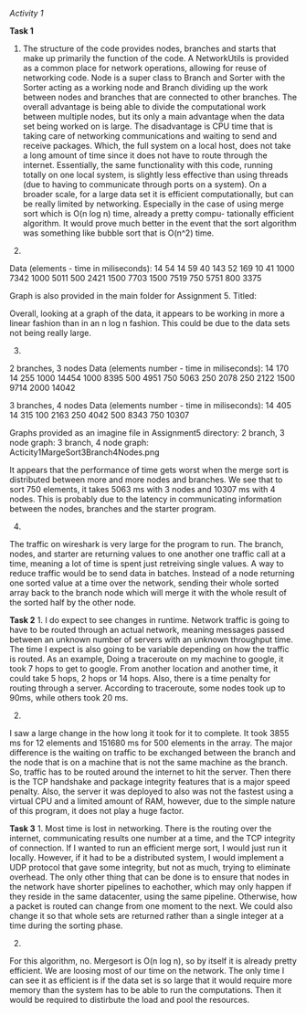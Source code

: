 *Activity 1*

**Task 1**
1. The structure of the code provides nodes, branches and starts that make up primarily the function of the code.
A NetworkUtils is provided as a common place for network operations, allowing for reuse of networking code. Node 
is a super class to Branch and Sorter with the Sorter acting as a working node and Branch dividing up the work between
nodes and branches that are connected to other branches. The overall advantage is being able to divide the computational 
work between multiple nodes, but its only a main advantage when the data set being worked on is large. The disadvantage is
CPU time that is taking care of networking communications and waiting to send and receive packages. Which, the full system
on a local host, does not take a long amount of time since it does not have to route through the internet. Essentially, the
same functionality with this code, running totally on one local system, is slightly less effective than using threads (due
to having to communicate through ports on a system). On a broader scale, for a large data set it is efficient computationally,
but can be really limited by networking. Especially in the case of using merge sort which is O(n log n) time, already a pretty compu-
tationally efficient algorithm. It would prove much better in the event that the sort algorithm was something like bubble sort
that is O(n^2) time.

2.
Data (elements - time in miliseconds):
	14	    54
	14	    59
	40	    143
	52	    169
	10	    41
	1000	7342
	1000	5011
	500	    2421
	1500	7703
	1500	7519
	750	    5751
	800	    3375

Graph is also provided in the main folder for Assignment 5. Titled:

Overall, looking at a graph of the data, it appears to be working in more a linear fashion than in an n log n fashion. This could be
due to the data sets not being really large.

3.
2 branches, 3 nodes
Data (elements number - time in miliseconds):
	14	    170
	14	    255
	1000	14454
	1000	8395
	500	    4951
	750	    5063
	250	    2078
	250	    2122
	1500	9714
	2000	14042

3 branches, 4 nodes
Data (elements number - time in miliseconds):
	14	405
	14	315
	100	2163
	250	4042
	500	8343
	750	10307

Graphs provided as an imagine file in Assignment5 directory:
2 branch, 3 node graph:
3 branch, 4 node graph: Acticity1MargeSort3Branch4Nodes.png

It appears that the performance of time gets worst when the merge sort is distributed between more and more nodes and branches.
We see that to sort 750 elements, it takes 5063 ms with 3 nodes and 10307 ms with 4 nodes. This is probably due to the latency 
in communicating information between the nodes, branches and the starter program. 

4.
The traffic on wireshark is very large for the program to run. The branch, nodes, and starter are returning values to one another
one traffic call at a time, meaning a lot of time is spent just retreiving single values. A way to reduce traffic would be to send
data in batches. Instead of a node returning one sorted value at a time over the network, sending their whole sorted array back to the
branch node which will merge it with the whole result of the sorted half by the other node.

**Task 2**
1.
I do expect to see changes in runtime. Network traffic is going to have to be routed through an actual network, meaning messages passed between
an unknown number of servers with an unknown throughput time. The time I expect is also going to be variable depending on how the traffic is routed.
As an example, Doing a traceroute on my machine to google, it took 7 hops to get to google. From another location and another time, it could take
5 hops, 2 hops or 14 hops. Also, there is a time penalty for routing through a server. According to traceroute, some nodes took up to 90ms, while
others took 20 ms. 

2.
I saw a large change in the how long it took for it to complete. It took 3855 ms for 12 elements and 151680 ms for 500 elements in the array.
The major difference is the waiting on traffic to be exchanged between the branch and the node that is on a machine that is not the same machine
as the branch. So, traffic has to be routed around the internet to hit the server. Then there is the TCP handshake and package integrity features
that is a major speed penalty. Also, the server it was deployed to also was not the fastest using a virtual CPU and a limited amount of RAM, however,
due to the simple nature of this program, it does not play a huge factor. 

**Task 3**
1.
Most time is lost in networking. There is the routing over the internet, communicating results one number at a time, and the TCP integrity of connection.
If I wanted to run an efficient merge sort, I would just run it locally. However, if it had to be a distributed system, I would implement a UDP protocol
that gave some integrity, but not as much, trying to eliminate overhead. The only other thing that can be done is to ensure that nodes in the network have 
shorter pipelines to eachother, which may only happen if they reside in the same datacenter, using the same pipeline. Otherwise, how a packet is routed can
change from one moment to the next. We could also change it so that whole sets are returned rather than a single integer at a time during the sorting phase.

2.
For this algorithm, no. Mergesort is O(n log n), so by itself it is already pretty efficient. We are loosing most of our time on the network. The only time I can
see it as efficient is if the data set is so large that it would require more memory than the system has to be able to run the computations. Then it would be required
to distirbute the load and pool the resources. 
